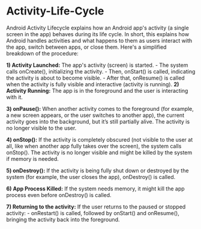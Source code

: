 # Activity-Life-Cycle

Android Activity Lifecycle explains how an Android app's activity (a single screen in the app) behaves during its life cycle. In short, this explains how Android handles activities and what happens to them as users interact with the app, switch between apps, or close them. Here's a simplified breakdown of the procedure:

**1) Activity Launched:** The app's activity (screen) is started.
    - The system calls onCreate(), initializing the activity.
    - Then, onStart() is called, indicating the activity is about to become visible.
    - After that, onResume() is called when the activity is fully visible and interactive (activity is running).
**2) Activity Running:** The app is in the foreground and the user is interacting with it.

**3) onPause():** When another activity comes to the foreground (for example, a new screen appears, or the user switches to another app), the current activity goes into the background, but it’s still partially alive. The activity is no longer visible to the user.

**4) onStop():** If the activity is completely obscured (not visible to the user at all, like when another app fully takes over the screen), the system calls onStop(). The activity is no longer visible and might be killed by the system if memory is needed.

**5) onDestroy():** If the activity is being fully shut down or destroyed by the system (for example, the user closes the app), onDestroy() is called.

**6) App Process Killed:** If the system needs memory, it might kill the app process even before onDestroy() is called.

**7) Returning to the activity:** If the user returns to the paused or stopped activity:
    - onRestart() is called, followed by onStart() and onResume(), bringing the activity back into the foreground.
